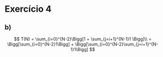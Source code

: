 # Exercício 4

## b)

$$
T(N) = \sum_{i=0}^{N-2}\Bigg[1 + \sum_{j=i+1}^{N-1}1 \Bigg]\\
     = \Bigg[\sum_{i=0}^{N-2}1\Bigg] + \Bigg[\sum_{i=0}^{N-2}\sum_{j=i+1}^{N-1}1\Bigg]
$$


